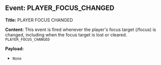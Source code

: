 ## Event: PLAYER_FOCUS_CHANGED

**Title:** PLAYER FOCUS CHANGED

**Content:**
This event is fired whenever the player's focus target (/focus) is changed, including when the focus target is lost or cleared.
`PLAYER_FOCUS_CHANGED`

**Payload:**
- `None`